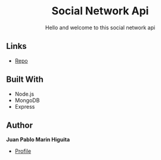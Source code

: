 <h1 align="center"> Social Network Api </h1>

<p align="center"> Hello and welcome to this social network api </p>

## Links

- [Repo](https://github.com/jpmarinh92/budget-tracker-paw "Budget Tracker")

## Built With

- Node.js
- MongoDB
- Express

## Author

**Juan Pablo Marin Higuita**

- [Profile](https://github.com/jpmarinh92 "Juan Pablo Marin Higuita")
